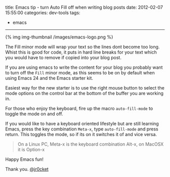 title: Emacs tip - turn Auto Fill off when writing blog posts
date: 2012-02-07 15:55:00
categories: dev-tools
tags: 
- emacs
---

{% img img-thumbnail /images/emacs-logo.png %}

The Fill minor mode will wrap your text so the lines dont become too long.  Whist this is good for code, it puts in hard line breaks for your text which you would have to remove if copied into your blog post.

If you are using emacs to write the content for your blog you probably want to turn off the `Fill` minor mode, as this seems to be on by default when using Emacs 24 and the Emacs starter kit.  

Easiest way for the new starter is to use the right mouse button to select the mode options on the control bar at the bottom of the buffer you are working in.

For those who enjoy the keyboard, fire up the macro `auto-fill-mode` to toggle the mode on and off.

If you would like to have a keyboard oriented lifestyle but are still learning Emacs, press the key combination `Meta-x`, type `auto-fill-mode` and press return.  This toggles the mode, so if its on it switches it of and vice versa.

> On a Linux PC,  Meta-x is the keyboard combination Alt-x, on MacOSX it is Option-x 

Happy Emacs fun!

Thank you.
[@jr0cket](https://twitter.com/jr0cket)

